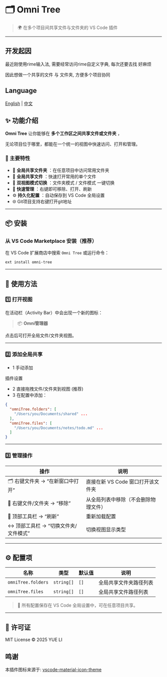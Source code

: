 # 🗂️ Omni Tree

> 🌍 在多个项目间共享文件与文件夹的 VS Code 插件

---

## 开发起因

最近刚使用rime输入法, 需要经常访问rime自定义字典, 每次还要去找 好麻烦

因此想做一个共享的文件 与 文件夹, 方便多个项目协同

## Language

[English](./README.md) | [中文](./README.zh-cn.md)

## ✨ 功能介绍

**Omni Tree** 让你能够在  **多个工作区之间共享文件或文件夹** ，

无论项目位于哪里，都能在一个统一的视图中快速访问、打开和管理。

### 🧩 主要特性

* 📁  **全局共享文件夹** ：在任意项目中访问常用文件夹
* 📄  **全局共享文件** ：快速打开常用的单个文件
* 🔄  **双视图模式切换** ：文件夹模式 / 文件模式 一键切换
* 🧹  **快速管理** ：右键即可移除、打开、刷新
* ⚙️  **持久化配置** ：自动保存到 VS Code 全局设置
* 🌐  Git项目支持右键打开git地址

---

## 📦 安装

### 从 VS Code Marketplace 安装（推荐）

在 VS Code 扩展商店中搜索 `Omni Tree` 或运行命令：

```txt
ext install omni-tree
```

---

## 🚀 使用方法

### 1️⃣ 打开视图

在活动栏（Activity Bar）中会出现一个新的图标：

> 📦 **Omni管理器**

点击后可打开全局文件/文件夹视图。

---

### 2️⃣ 添加全局共享

* 1 手动添加

插件设置

* 2 直接拖拽文件/文件夹到视图 (推荐)
* 3 在配置中添加：

```json
{
  "omniTree.folders": [
    "/Users/you/Documents/shared" ...
  ],
  "omniTree.files": [
    "/Users/you/Documents/notes/todo.md" ...
  ]
}

```

---

### 3️⃣ 管理操作

| 操作                                       | 说明                                 |
| ------------------------------------------ | ------------------------------------ |
| 🗂️ 右键文件夹 → “在新窗口中打开”      | 直接在新 VS Code 窗口打开该文件夹    |
| 🧹 右键文件/文件夹 → “移除”             | 从全局列表中移除（不会删除物理文件） |
| 🔄 顶部工具栏 → “刷新”                  | 重新加载配置                         |
| ↔️ 顶部工具栏 → “切换文件夹/文件模式” | 切换视图显示类型                     |

---

## ⚙️ 配置项

| 名称                     | 类型         | 默认值 | 说明                   |
| ------------------------ | ------------ | ------ | ---------------------- |
| `omniTree.folders` | `string[]` | `[]` | 全局共享文件夹路径列表 |
| `omniTree.files`   | `string[]` | `[]` | 全局共享文件路径列表   |

> 📝 所有配置保存在 VS Code 全局设置中，可在任意项目共享。

---

## 📄 许可证

MIT License © 2025 YUE LI

## 鸣谢

本插件图标来源于: [vscode-material-icon-theme](https://github.com/material-extensions/vscode-material-icon-theme)
